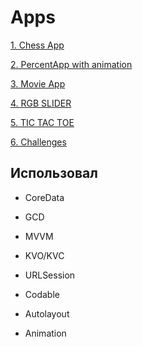 # Apps

[1. Chess App](https://github.com/MarsFM/IOS-development/tree/master/swift/Groundworks/ChessGameApp)

[2. PercentApp with animation](https://github.com/MarsFM/IOS-development/tree/master/swift/Groundworks/CircleApp)

[3. Movie App](https://github.com/MarsFM/IOS-development/tree/master/swift/Groundworks/Movies)

[4. RGB SLIDER](https://github.com/MarsFM/IOS-development/tree/master/swift/Groundworks/RGBSlider)

[5. TIC TAC TOE](https://github.com/MarsFM/IOS-development/tree/master/swift/Groundworks/tic_tac_toe)

[6. Challenges](https://github.com/MarsFM/IOS-development/tree/master/swift/Groundworks/Challenges)

## Иcпользовал 

- CoreData

- GCD

- MVVM

- KVO/KVC

- URLSession

- Codable 

- Autolayout

- Animation
